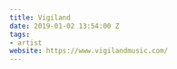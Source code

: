 ```yaml
---
title: Vigiland
date: 2019-01-02 13:54:00 Z
tags:
- artist
website: https://www.vigilandmusic.com/
---
```


